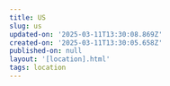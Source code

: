 ```yaml
---
title: US
slug: us
updated-on: '2025-03-11T13:30:08.869Z'
created-on: '2025-03-11T13:30:05.658Z'
published-on: null
layout: '[location].html'
tags: location
---
```



